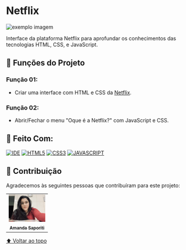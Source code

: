 # Netflix

<img src="./img/netflix-gif.gif" alt="exemplo imagem">

Interface da plataforma Netflix para aprofundar os conhecimentos das tecnologias HTML, CSS, e JavaScript.

## 🔧 Funções do Projeto

### Função 01:

- Criar uma interface com HTML e CSS da <a href="https://www.netflix.com/br/">Netflix</a>.

### Função 02:

- Abrir/Fechar o menu "Oque é a Netflix?" com JavaScript e CSS.

## 🚀 Feito Com:

[![IDE](https://img.shields.io/badge/Visual_studio_code-0078D4?style=for-the-badge&logo=visual%20studio%20code&logoColor=white)](https://code.visualstudio.com/)
[![HTML5](https://img.shields.io/badge/HTML5-E34F26?style=for-the-badge&logo=html5&logoColor=white)](https://developer.mozilla.org/pt-BR/docs/Web/HTML)
[![CSS3](https://img.shields.io/badge/CSS3-1572B6?style=for-the-badge&logo=css3&logoColor=white)](https://developer.mozilla.org/pt-BR/docs/Web/CSS)
[![JAVASCRIPT](https://img.shields.io/badge/JavaScript-F7DF1E?style=for-the-badge&logo=javascript&logoColor=black)](https://developer.mozilla.org/pt-BR/docs/Web/JavaScript)

## 🤝 Contribuição

Agradecemos às seguintes pessoas que contribuíram para este projeto:

<table>
  <tr>
    <td align="center">
      <a href="#">
        <img src="./img/amanda.jpg" width="100px;" alt="Foto da Amanda"/><br>
        <sub>
          <b>Amanda Saporiti</b>
        </sub>
      </a>
    </td>
  </tr>
</table>

[⬆ Voltar ao topo](#netflix)<br>
